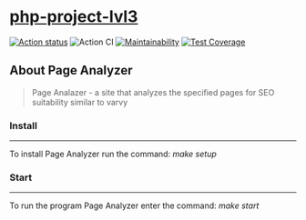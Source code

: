 # [php-project-lvl3](https://page-analyzer-2022.herokuapp.com/)

[![Action status](https://github.com/T-Grigory/php-project-lvl3/workflows/hexlet-check/badge.svg)](https://github.com/T-Grigory/php-project-lvl3/actions)
![Action CI](https://github.com/T-Grigory/php-project-lvl3/actions/workflows/phpci.yml/badge.svg)
[![Maintainability](https://api.codeclimate.com/v1/badges/947ea1ea33377997bf53/maintainability)](https://api.codeclimate.com/v1/badges/947ea1ea33377997bf53/maintainability)
[![Test Coverage](https://api.codeclimate.com/v1/badges/947ea1ea33377997bf53/test_coverage)](https://codeclimate.com/github/T-Grigory/php-project-lvl3/test_coverage)


## About Page Analyzer
> Page Analazer - a site that analyzes the specified pages for SEO suitability similar to varvy

### Install
***
To install Page Analyzer run the command: *make setup*

### Start
***
To run the program Page Analyzer enter the command: *make start*
